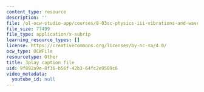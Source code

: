 ```yaml
---
content_type: resource
description: ''
file: /ol-ocw-studio-app/courses/8-03sc-physics-iii-vibrations-and-waves-fall-2016/9f892a9e8f36b56f42b364fc2e9509c6_RhIh1zw0-BM.srt
file_size: 77499
file_type: application/x-subrip
learning_resource_types: []
license: https://creativecommons.org/licenses/by-nc-sa/4.0/
ocw_type: OCWFile
resourcetype: Other
title: 3play caption file
uid: 9f892a9e-8f36-b56f-42b3-64fc2e9509c6
video_metadata:
  youtube_id: null
---
```

